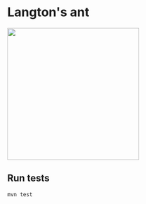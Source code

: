 # Langton's ant

<img src="https://i.imgur.com/9Ub6crx.gif" style="width:300px" width="300" />

## Run tests

`mvn test`

